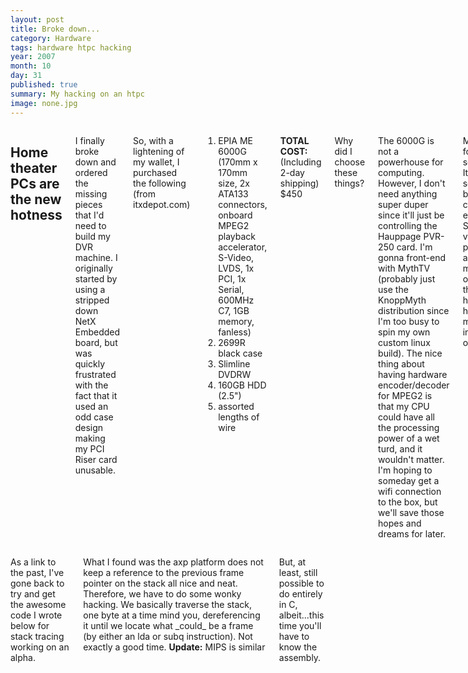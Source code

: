 ```yaml
---
layout: post
title: Broke down...
category: Hardware
tags: hardware htpc hacking
year: 2007
month: 10
day: 31
published: true
summary: My hacking on an htpc
image: none.jpg
---
```


<div class="row">
    <div class="span9 columns">
        <h2>Home theater PCs are the new hotness</h2>
        <p>I finally broke down and ordered the missing pieces that I'd need to build my DVR machine. I originally started by using a stripped down NetX Embedded board, but was quickly frustrated with the fact that it used an odd case design making my PCI Riser card unusable.</p>
        <p>So, with a lightening of my wallet, I purchased the following (from <a>itxdepot.com</a>)</p>
        <ol>
            <li>EPIA ME 6000G (170mm x 170mm size, 2x ATA133 connectors, onboard MPEG2 playback accelerator, S-Video, LVDS, 1x PCI, 1x Serial, 600MHz C7, 1GB memory, fanless)</li>
            <li>2699R black case</li>
            <li>Slimline DVDRW</li>
            <li>160GB HDD (2.5")</li>
            <li>assorted lengths of wire</li>
        </ol>
        <p><b>TOTAL COST:</b> (Including 2-day shipping) $450</p>
        <p>Why did I choose these things?</p>
        <p>The 6000G is not a powerhouse for computing. However, I don't need anything super duper since it'll just be controlling the Hauppage PVR-250 card. I'm gonna front-end with MythTV (probably just use the KnoppMyth distribution since I'm too busy to spin my own custom linux build). The nice thing about having hardware encoder/decoder for MPEG2 is that my CPU could have all the processing power of a wet turd, and it wouldn't matter. I'm hoping to someday get a wifi connection to the box, but we'll save those hopes and dreams for later.</p>
        <p>My plans for this are semi-big. It'll be my set top box. It'll control everything. Sound, video, pictures, and all manner of other things. I'll hopefully have a full media box in a week or two.</p>
    </div>
    <div class="span9 columns">
        <p>As a link to the past, I've gone back to try and get the awesome code I wrote below for stack tracing working on an alpha.</p>
        <p>What I found was the axp platform does not keep a reference to the previous frame pointer on the stack all nice and neat. Therefore, we have to do some wonky hacking. We basically traverse the stack, one byte at a time mind you, dereferencing it until we locate what _could_ be a frame (by either an lda or subq instruction). Not exactly a good time. <b>Update:</b> MIPS is similar</p>
        <p>But, at least, still possible to do entirely in C, albeit...this time you'll have to know the assembly. </p>
    </div>
</div>
